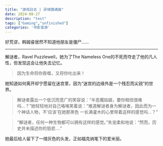 ```yaml
---
title: "游戏日志 | 异域镇魂曲"
date: 2024-08-27
description: "test"
tags: ["Gaming","unfinished"]
categories: '书影音游'
---
```


好荒谬，韩姆睿居然不知道他朋友是僵尸……

---

解谜者，Ravel Puzzlewell，她为了The Nameless One的不死而夺走了他的凡人性，但发现这会让他失去记忆。

> 因为生命将你吞噬，又将你吐出来！

她知道如何离开却宁愿留在迷宫里，因为“迷宫的边缘外是一个残忍而尖锐”的世界。

> 解谜者露出一个低沉而宽广的笑容说：“半恶魔姑娘，要你相信很难吗…？”她轻轻地对自己咯咯笑着说：“难道解谜者身为解谜者，因此而为一个神话人物，不‘应该’在她那黑色 一长满灌木的心里带着这样的感觉吗…？”

> “解谜者，任何一种生物都可以拥有这样的感觉。”失宠柔和地说：“然而，历史并未描述你的慈悲.…”

她最后给人留下了一缕灰色的头发，正如福克纳笔下的爱米丽。